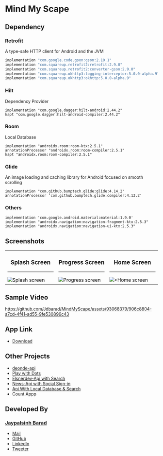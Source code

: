 # Mind My Scape

## Dependency 
### Retrofit
A type-safe HTTP client for Android and the JVM
```groovy
implementation "com.google.code.gson:gson:2.10.1"
implementation "com.squareup.retrofit2:retrofit:2.9.0"
implementation "com.squareup.retrofit2:converter-gson:2.9.0"
implementation "com.squareup.okhttp3:logging-interceptor:5.0.0-alpha.9"
implementation "com.squareup.okhttp3:okhttp:5.0.0-alpha.9"
```
### Hilt
Dependency Provider
```
implementation "com.google.dagger:hilt-android:2.44.2"
kapt "com.google.dagger:hilt-android-compiler:2.44.2"
```
### Room
Local Database
```
implementation "androidx.room:room-ktx:2.5.1"
annotationProcessor "androidx.room:room-compiler:2.5.1"
kapt "androidx.room:room-compiler:2.5.1"
```
### Glide
An image loading and caching library for Android focused on smooth scrolling
```
implementation "com.github.bumptech.glide:glide:4.14.2"
annotationProcessor 'com.github.bumptech.glide:compiler:4.13.2'
```
### Others
```
implementation 'com.google.android.material:material:1.9.0'
implementation "androidx.navigation:navigation-fragment-ktx:2.5.3"
implementation "androidx.navigation:navigation-ui-ktx:2.5.3"
```

## Screenshots
<table>
    <tr>
        <td width="33%">
            <h3 align="center">Splash Screen</h3>
            <hr>          
            <img src="https://github-production-user-asset-6210df.s3.amazonaws.com/93068379/252142777-33fcc6f6-b321-4bf5-8ab5-2f2da1e2caea.jpg?X-Amz-Algorithm=AWS4-HMAC-SHA256&X-Amz-Credential=AKIAIWNJYAX4CSVEH53A%2F20230709%2Fus-east-1%2Fs3%2Faws4_request&X-Amz-Date=20230709T114113Z&X-Amz-Expires=300&X-Amz-Signature=49918fa356f0180a968e279eed0fc30cfba090237d925f06b47380faf85877d7&X-Amz-SignedHeaders=host&actor_id=93068379&key_id=0&repo_id=664240039" alt="Splash screen">           
        </td>
       <td width="33%">
            <h3 align="center">Progress Screen</h3>
            <hr>          
            <img src="https://github-production-user-asset-6210df.s3.amazonaws.com/93068379/252142775-9d978e57-6353-4b35-9deb-38ee05b6b978.jpg?X-Amz-Algorithm=AWS4-HMAC-SHA256&X-Amz-Credential=AKIAIWNJYAX4CSVEH53A%2F20230709%2Fus-east-1%2Fs3%2Faws4_request&X-Amz-Date=20230709T114143Z&X-Amz-Expires=300&X-Amz-Signature=159a9d8ae1a16c9a8548073a6133abfa515c9dcd2ff2f53354a126a590d12767&X-Amz-SignedHeaders=host&actor_id=93068379&key_id=0&repo_id=664240039" alt="Progress screen">           
        </td>
        <td width="33%">
            <h3 align="center">Home Screen</h3>
            <hr>          
            <img src="https://github-production-user-asset-6210df.s3.amazonaws.com/93068379/252142776-ce81ffd5-08d0-4b70-941c-b0c91021b219.jpg?X-Amz-Algorithm=AWS4-HMAC-SHA256&X-Amz-Credential=AKIAIWNJYAX4CSVEH53A%2F20230709%2Fus-east-1%2Fs3%2Faws4_request&X-Amz-Date=20230709T114130Z&X-Amz-Expires=300&X-Amz-Signature=ad71eee24d09520937dba92c8cb60fe1b6c7ef9d9f71ffe06699733fb13a63c3&X-Amz-SignedHeaders=host&actor_id=93068379&key_id=0&repo_id=664240039" alt=">Home screen">           
        </td>
    </tr>
</table> 
  
## Sample Video
https://github.com/Jdbarad/MindMyScape/assets/93068379/906c8804-a7cd-4f41-ad55-9fe530896c43


## App Link
- <a href="https://drive.google.com/file/d/1ZEF0ks2rg1k3YDdYvHm0F8bg1P9BQglc/view?usp=drivesdk">Download</a>

## Other Projects 
- <a href="https://github.com/Jdbarad/deonde-api">deonde-api</a>
- <a href="https://github.com/Jdbarad/Play-with-Dots">Play with Dots</a>
- <a href="https://github.com/Jdbarad/Api-App-with-Search">Elsnerdev-Api with Search</a>
- <a href="https://github.com/Jdbarad/News-App-Android">News-Api with Social Sign-in</a>
- <a href="https://github.com/Jdbarad/QfonApp/">Api With Local Database & Search</a>
- <a href="https://github.com/Jdbarad/CountApp">Count Appp</a>

## Developed By
### [Jaypalsinh Barad](https://jdbarad.live/)
- <a href="mailto:jdbarad1010@gmail.com">Mail</a>
- <a href="https://www.github.com/Jdbarad">GitHub</a>
- <a href="https://www.linkedin.com/in/jdbarad">LinkedIn</a>
- <a href="https://twitter.com/jdbarad1010">Tweeter</a>

